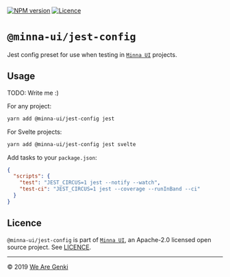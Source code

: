[![NPM version](https://img.shields.io/npm/v/@minna-ui/jest-config.svg)](https://www.npmjs.com/package/@minna-ui/jest-config)
[![Licence](https://img.shields.io/npm/l/@minna-ui/jest-config.svg)](https://github.com/WeAreGenki/minna-ui/blob/master/LICENCE)

# `@minna-ui/jest-config`

Jest config preset for use when testing in [`Minna UI`](https://github.com/WeAreGenki/minna-ui) projects.

## Usage

TODO: Write me :)

For any project:

```sh
yarn add @minna-ui/jest-config jest
```

For Svelte projects:

```sh
yarn add @minna-ui/jest-config jest svelte
```

Add tasks to your `package.json`:

```json
{
  "scripts": {
    "test": "JEST_CIRCUS=1 jest --notify --watch",
    "test-ci": "JEST_CIRCUS=1 jest --coverage --runInBand --ci"
  }
}
```

## Licence

`@minna-ui/jest-config` is part of [`Minna UI`](https://github.com/WeAreGenki/minna-ui), an Apache-2.0 licensed open source project. See [LICENCE](https://github.com/WeAreGenki/minna-ui/blob/master/LICENCE).

---

© 2019 [We Are Genki](https://wearegenki.com)
